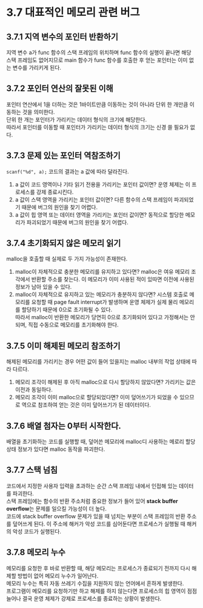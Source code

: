 # 3.7 대표적인 메모리 관련 버그

## 3.7.1 지역 변수의 포인터 반환하기

지역 변수 a가 func 함수의 스택 프레임의 위치하며 func 함수의 실행이 끝나면 해당 스택 프레임도 없어지므로 main 함수가 func 함수를 호출한 후 얻는 포인터는 이미 없는 변수를 가리키게 된다.<br>

## 3.7.2 포인터 연산의 잘못된 이해

포인터 연산에서 1을 더하는 것은 1바이트만큼 이동하는 것이 아니라 단위 한 개만큼 이동하는 것을 의미한다.<br>
단위 한 개는 포인터가 가리키는 데이터 형식의 크기에 해당한다.<br>
따라서 포인터를 이동할 때 포인터가 가리키는 데이터 형식의 크기는 신경 쓸 필요가 없다.<br>

## 3.7.3 문제 있는 포인터 역참조하기

`scanf("%d", a);` 코드의 결과는 a 값에 따라 달라진다.<br>
1. a 값이 코드 영역이나 기타 읽기 전용을 가리키는 포인터 값이면? 운영 체제는 이 프로세스를 강제 종료시킨다.
2. a 값이 스택 영역을 가리키는 포인터 값이면? 다른 함수의 스택 프레임이 파괴되었기 때문에 버그의 원인을 찾기 어렵다.
3. a 값이 힙 영역 또는 데이터 영역을 가리키는 포인터 값이면? 동적으로 할당한 메모리가 파괴되었기 때문에 버그의 원인을 찾기 어렵다.

## 3.7.4 초기화되지 않은 메모리 읽기

malloc을 호출할 때 실제로 두 가지 가능성이 존재한다.<br>
1. malloc이 자체적으로 충분한 메모리를 유지하고 있다면? malloc은 여유 메모리 조각에서 반환할 주소를 찾는다. 이 메모리가 이미 사용된 적이 있따면 이전에 사용된 정보가 남아 있을 수 있다.
2. malloc이 자체적으로 유지하고 있는 메모리가 충분하지 않다면? 시스템 호출로 메모리를 요청할 때 page fault interrupt가 발생하며 운영 체제가 실제 물리 메모리를 할당하기 때문에 0으로 초기화될 수 있다.<br>
따라서 malloc이 반환한 메모리가 당연히 0으로 초기화되어 있다고 가정해서는 안 되며, 직접 수동으로 메모리를 초기화해야 한다.<br>

## 3.7.5 이미 해제된 메모리 참조하기

해제된 메모리를 가리키는 경우 어떤 값이 들어 있을지는 malloc 내부의 작업 상태에 따라 다르다.<br>
1. 메모리 조각이 해제된 후 아직 malloc으로 다시 할당하지 않았다면? 가리키는 값은 이전과 동일하다.
2. 메모리 조각이 이미 malloc으로 할당되었다면? 이미 덮어쓰기가 되었을 수 있으므로 역으로 참조하여 얻는 것은 이미 덮어쓰기가 된 데이터이다.

## 3.7.6 배열 첨자는 0부터 시작한다.

배열을 초기화하는 코드를 실행할 때, 덮어쓴 메모리에 malloc디 사용하는 메로리 할당 상태 정보가 있다면 malloc 동작을 파괴한다.<br>

## 3.7.7 스택 넘침

코드에서 지정한 사용자 입력을 초과하는 순간 스택 프레임 내에서 인접해 있는 데이터를 파괴한다.<br>
스택 프레임에는 함수의 반환 주소처럼 중요한 정보가 들어 있어 **stack buffer overflow**는 문제를 일으킬 가능성이 더 높다.<br>
코드에 stack buffer overflow 문제가 있을 때 넘치는 부분이 스택 프레임의 반환 주소를 덮어쓰게 된다. 이 주소에 해커가 악성 코드를 심어둔다면 프로세스가 실행될 때 해커의 악성 코드가 실행된다.<br>

## 3.7.8 메모리 누수

메모리를 요청한 후 바로 반환할 때, 해당 메모리는 프로세스가 종료되기 전까지 다시 해제할 방법이 없어 메모리 누수가 일어난다.<br>
메모리 누수는 특히 자동 쓰레기 수집을 지원하지 않는 언어에서 흔하게 발생한다.<br>
프로그램이 메모리를 요청하기만 하고 해제를 하지 않는다면 프로세스의 힙 영역이 점점 늘어나 결국 운영 체제가 강제로 프로세스를 종료하는 상황이 발생한다.<br><br>
